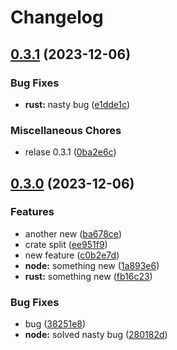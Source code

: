 # Changelog

## [0.3.1](https://github.com/gabrik/release-learning-2/compare/release-test-v0.3.0...release-test-v0.3.1) (2023-12-06)


### Bug Fixes

* **rust:** nasty bug ([e1dde1c](https://github.com/gabrik/release-learning-2/commit/e1dde1c5d9b8ba2ce0adffc8bd77fccc32374ba2))


### Miscellaneous Chores

* relase 0.3.1 ([0ba2e6c](https://github.com/gabrik/release-learning-2/commit/0ba2e6c58a86b9788409171d67ef4bbd0f7297b0))

## [0.3.0](https://github.com/gabrik/release-learning-2/compare/release-test-v0.2.23...release-test-v0.3.0) (2023-12-06)


### Features

* another new ([ba678ce](https://github.com/gabrik/release-learning-2/commit/ba678cea9804148f88261381c12e9563a17107e8))
* crate split ([ee951f9](https://github.com/gabrik/release-learning-2/commit/ee951f95a3229a584504922ad3b4ac0f2ef6b8d7))
* new feature ([c0b2e7d](https://github.com/gabrik/release-learning-2/commit/c0b2e7df780a4a40b765ad28662952b53782ae81))
* **node:** something new ([1a893e6](https://github.com/gabrik/release-learning-2/commit/1a893e691dc8c5671180dc895cb35275ea099993))
* **rust:** something new ([fb16c23](https://github.com/gabrik/release-learning-2/commit/fb16c23bcc9c226bef7c7b9668b153d55f2d79e8))


### Bug Fixes

* bug ([38251e8](https://github.com/gabrik/release-learning-2/commit/38251e842e4843b804c4798c9848c845f5bc8ba7))
* **node:** solved nasty bug ([280182d](https://github.com/gabrik/release-learning-2/commit/280182d7fda39b0e6677320cc1161ee1dedd39ad))
